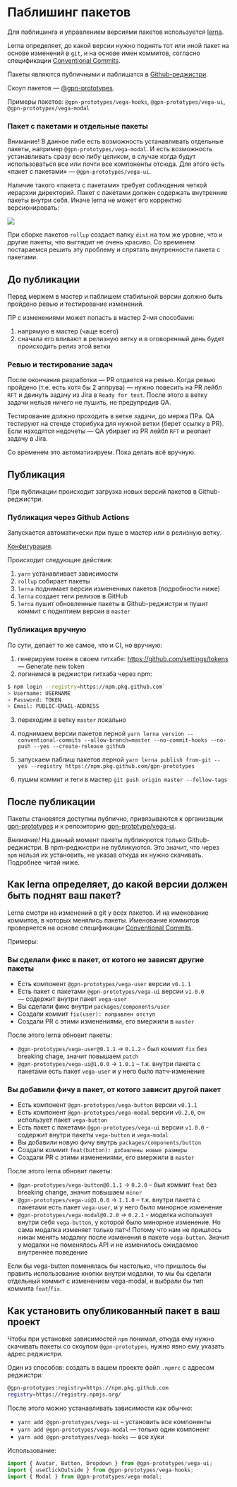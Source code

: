 # Паблишинг пакетов

Для паблишинга и управлением версиями пакетов используется [lerna](https://lerna.js.org/).

Lerna определяет, до какой версии нужно поднять тот или иной пакет на основе изменений в `git`, и на основе имен коммитов, согласно спецификации [Conventional Commits](https://www.conventionalcommits.org/en/v1.0.0/).

Пакеты являются публичными и паблишатся в [Github-реджистри](https://npm.pkg.github.com).

Скоуп пакетов — [@gpn-prototypes](https://github.com/orgs/gpn-prototypes/packages).

Примеры пакетов: `@gpn-prototypes/vega-hooks`, `@gpn-prototypes/vega-ui`, `@gpn-prototypes/vega-modal`

### Пакет с пакетами и отдельные пакеты

Внимание! В данное либе есть возможность устанавливать отдельные пакеты, например `@gpn-prototypes/vega-modal`.
И есть возможность устанавливать сразу всю либу целиком, в случае когда будут использоваться все или почти все компоненты отсюда. Для этого есть «пакет с пакетами» — `@gpn-prototypes/vega-ui`.

Наличие такого «пакета с пакетами» требует соблюдения четкой иерархии директорий. Пакет с пакетами должен содержать внутренние пакеты внутри себя. Иначе lerna не может его корректно версионировать:

![](http://s.csssr.ru/U02GZ926T/2020-05-15-1511-aenyraj433.jpg)

При сборке пакетов `rollup` создает папку `dist` на том же уровне, что и другие пакеты, что выглядит не очень красиво. Со временем постараемся решить эту проблему и спрятать внутренности пакета с пакетами.

## До публикации

Перед мержем в мастер и паблишем стабильной версии должно быть пройдено ревью и тестирование изменений.

ПР с изменениями может попасть в мастер 2-мя способами:

1. напрямую в мастер (чаще всего)
1. сначала его вливают в релизную ветку и в оговоренный день будет происходить релиз этой ветки

### Ревью и тестирование задач

После окончания разработки — PR отдается на ревью. Когда ревью пройдено (т.е. есть хотя бы 2 аппрува) — нужно повесить на PR лейбл `RFT` и двинуть задачу из Jira в `Ready for test`. После этого в ветку задачи нельзя ничего не пушить, не предупредив QA.

Тестирование должно проходить в ветке задачи, до мержа ПРа. QA тестируют на стенде сторибука для нужной ветки (берет ссылку в PR).
Если находятся недочеты — QA убирает из PR лейбл `RFT` и реопает задачу в Jira.

Со временем это автоматизируем. Пока делать всё вручную.

## Публикация

При публикации происходит загрузка новых версий пакетов в Github-реджистри.

### Публикация через Github Actions

Запускается автоматически при пуше в мастер или в релизную ветку.

[Конфигурация](../.github/workflows/publish.yml).

Происходит следующие действия:

1. `yarn` устанавливает зависимости
1. `rollup` собирает пакеты
1. `lerna` поднимает версии измененных пакетов (подробности ниже)
1. `lerna` создает теги релизов в GitHub
1. `lerna` пушит обновленные пакеты в Github-реджистри и пушит коммит с поднятием версии в `master`

### Публикация вручную

По сути, делает то же самое, что и CI, но вручную:

1. генерируем токен в своем гитхабе: https://github.com/settings/tokens — Generate new token
2. логинимся в реджистри гитхаба через npm:

```bash
$ npm login --registry=https://npm.pkg.github.com`
> Username: USERNAME
> Password: TOKEN
> Email: PUBLIC-EMAIL-ADDRESS
```

3. переходим в ветку `master` локально
4. поднимаем версии пакетов лерной
   `yarn lerna version --conventional-commits --allow-branch=master --no-commit-hooks --no-push --yes --create-release github`

5. запускаем паблиш пакетов лерной
   `yarn lerna publish from-git --yes --registry https://npm.pkg.github.com/gpn-prototypes`

6. пушим коммит и теги в мастер
   `git push origin master --follow-tags`

## После публикации

Пакеты становятся доступны публично, привязываются к организации [gpn-prototypes](https://github.com/orgs/gpn-prototypes/packages) и к репозиторию [gpn-protptype/vega-ui](https://github.com/gpn-prototypes/vega-ui/packages).

_Внимание!_ На данный момент пакеты публикуются только Github-реджистри. В npm-реджистри не публикуются. Это значит, что через `npm` нельзя их установить, не указав откуда их нужно скачивать. Подробнее читай ниже.

## Как lerna определяет, до какой версии должен быть поднят ваш пакет?

Lerna смотри на изменений в git у всех пакетов. И на именование коммитов, в которых менялись пакеты.
Именование коммитов проверяется на основе спецификации [Conventional Commits](https://www.conventionalcommits.org/en/v1.0.0/).

Примеры:

### Вы сделали фикс в пакет, от котого не зависят другие пакеты

- Есть компонент `@gpn-prototypes/vega-user` версии `v0.1.1`
- Есть пакет с пакетами `@gpn-prototypes/vega-ui` версии `v1.0.0` — содержит внутри пакет `vega-user`
- Вы сделали фикс внутри `packages/components/user`
- Создали коммит `fix(user): поправлен отступ`
- Создали PR с этими изменениями, его вмержили в `master`

После этого lerna обновит пакеты:

- `@gpn-prototypes/vega-user@0.1.1` → `0.1.2` - был коммит `fix` без breaking chage, значит повышаем `patch`
- `@gpn-prototypes/vega-ui@1.0.0` → `1.0.1` – т.к. внутри пакета с пакетами есть пакет `vega-user` и у него было патч-изменение

### Вы добавили фичу в пакет, от котого зависит другой пакет

- Есть компонент `@gpn-prototypes/vega-button` версии `v0.1.1`
- Есть компонент `@gpn-prototypes/vega-modal` версии `v0.2.0`, он использует пакет `vega-button`
- Есть пакет с пакетами `@gpn-prototypes/vega-ui` версии `v1.0.0` - содержит внутри пакеты `vega-button` и `vega-modal`
- Вы добавили новую фичу внутрь `packages/components/button`
- Создали коммит `feat(button): добавлены новые размеры`
- Создали PR с этими изменениями, его вмержили в `master`

После этого lerna обновит пакеты:

- `@gpn-prototypes/vega-button@0.1.1` → `0.2.0` – был коммит `feat` без breaking change, значит повышаем `minor`
- `@gpn-prototypes/vega-ui@1.0.0` → `1.1.0` – т.к. внутри пакета с пакетами есть пакет `vega-user`, и у него было минорное изменение
- `@gpn-prototypes/vega-modal@0.2.0` → `0.2.1` - моделка использует внутри себя `vega-button`, у которой было минорное изменение. Но сама модалка изменяет только патч! Потому что нам не пришлось никак менять модалку после изменения в пакете `vega-button`. Значит у модалки не поменялось API и не изменилось ожидаемое внутреннее поведение

Если бы vega-button поменялась бы настолько, что пришлось бы править использование кнопки внутри модалки, то мы бы сделали отдельный коммит с изменением vega-modal, и выбрали бы тип коммита `feat`/`fix`.

## Как установить опубликованный пакет в ваш проект

Чтобы при установке зависимостей `npm` понимал, откуда ему нужно скачивать пакеты со скоупом `@gpn-prototypes`, нужно явно ему указать адрес реджистри.

Один из способов: создать в вашем проекте файл `.npmrc` с адресом реджистри:

```bash
@gpn-prototypes:registry=https://npm.pkg.github.com
registry=https://registry.npmjs.org/
```

После этого можно устанавливать зависимости как обычно:

- `yarn add @gpn-prototypes/vega-ui` – установить все компоненты
- `yarn add @gpn-prototypes/vega-modal` — только один компонент
- `yarn add @gpn-prototypes/vega-hooks` — все хуки

Использование:

```typescript
import { Avatar, Button, Dropdown } from @gpn-prototypes/vega-ui;
import { useClickOutside } from @gpn-prototypes/vega-hooks;
import { Modal } from @gpn-prototypes/vega-modal;
```
